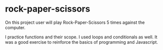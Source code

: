 # rock-paper-scissors
On this project user will play Rock-Paper-Scissors 5 times against the computer.

I practice functions and their scope.
I used loops and conditionals as well.
It was a good exercise to reinforce the basics of programming and Javascript.